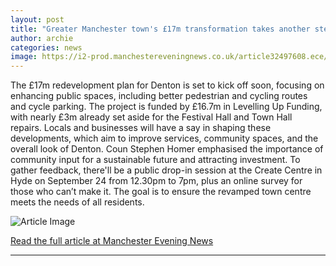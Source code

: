 ```yaml
---
layout: post
title: "Greater Manchester town's £17m transformation takes another step forward"
author: archie
categories: news
image: https://i2-prod.manchestereveningnews.co.uk/article32497608.ece/ALTERNATES/s1200/0_Aerial-image-of-Denton-town-centre-Tameside.jpg
---
```

The £17m redevelopment plan for Denton is set to kick off soon, focusing on enhancing public spaces, including better pedestrian and cycling routes and cycle parking. The project is funded by £16.7m in Levelling Up Funding, with nearly £3m already set aside for the Festival Hall and Town Hall repairs. Locals and businesses will have a say in shaping these developments, which aim to improve services, community spaces, and the overall look of Denton. Coun Stephen Homer emphasised the importance of community input for a sustainable future and attracting investment. To gather feedback, there'll be a public drop-in session at the Create Centre in Hyde on September 24 from 12.30pm to 7pm, plus an online survey for those who can’t make it. The goal is to ensure the revamped town centre meets the needs of all residents.

![Article Image](https://i2-prod.manchestereveningnews.co.uk/article32497608.ece/ALTERNATES/s1200/0_Aerial-image-of-Denton-town-centre-Tameside.jpg)

[Read the full article at Manchester Evening News](https://www.manchestereveningnews.co.uk/news/greater-manchester-towns-17m-transformation-32497556)

---
